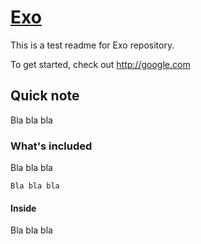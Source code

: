 # [Exo](http://google.com)

This is a test readme for Exo repository.

To get started, check out <http://google.com>

## Quick note

Bla bla bla

### What's included

Bla bla bla

```
Bla bla bla
```

#### Inside

Bla bla bla